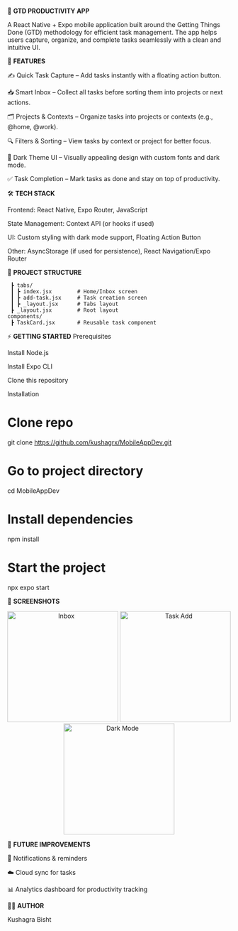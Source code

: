 📌 **GTD PRODUCTIVITY APP**

A React Native + Expo mobile application built around the Getting Things Done (GTD) methodology for efficient task management. The app helps users capture, organize, and complete tasks seamlessly with a clean and intuitive UI.

🚀 **FEATURES**

  ✍️ Quick Task Capture – Add tasks instantly with a floating action button.

  📥 Smart Inbox – Collect all tasks before sorting them into projects or next actions.

  🗂 Projects & Contexts – Organize tasks into projects or contexts (e.g., @home, @work).

  🔍 Filters & Sorting – View tasks by context or project for better focus.

  🌙 Dark Theme UI – Visually appealing design with custom fonts and dark mode.

  ✅ Task Completion – Mark tasks as done and stay on top of productivity.

🛠 **TECH STACK**

Frontend: React Native, Expo Router, JavaScript

State Management: Context API (or hooks if used)

UI: Custom styling with dark mode support, Floating Action Button

Other: AsyncStorage (if used for persistence), React Navigation/Expo Router

📂 **PROJECT STRUCTURE**
```app/
 ┣ tabs/
 ┃ ┣ index.jsx        # Home/Inbox screen
 ┃ ┣ add-task.jsx     # Task creation screen
 ┃ ┣ _layout.jsx      # Tabs layout
 ┣ _layout.jsx        # Root layout
components/
 ┣ TaskCard.jsx       # Reusable task component
```
⚡ **GETTING STARTED**
Prerequisites

Install Node.js

Install Expo CLI

Clone this repository

Installation
# Clone repo
git clone https://github.com/kushagrx/MobileAppDev.git

# Go to project directory
cd MobileAppDev

# Install dependencies
npm install

# Start the project
npx expo start


📱 **SCREENSHOTS**

<p align="center">
  <img src="https://github.com/user-attachments/assets/5ddabc61-ffc9-4ef8-a41b-e8e9610ea2cc" alt="Inbox" width="250"/>
  <img src="https://github.com/user-attachments/assets/f83f3fcc-ff91-4bb6-bbcf-6475b147e598" alt="Task Add" width="250"/>
  <img src="https://github.com/user-attachments/assets/4de8da24-d4d3-4782-b3fb-7f1fca261528" alt="Dark Mode" width="250"/>
</p>


🎯 **FUTURE IMPROVEMENTS**

  🔔 Notifications & reminders

  ☁️ Cloud sync for tasks

  📊 Analytics dashboard for productivity tracking


👨‍💻 **AUTHOR**

Kushagra Bisht
